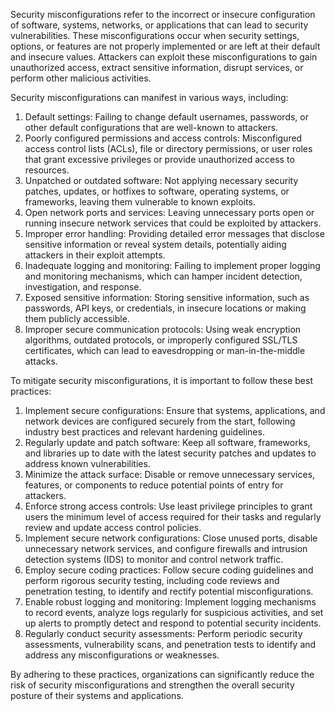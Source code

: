 Security misconfigurations refer to the incorrect or insecure configuration of software, systems, networks, or applications that can lead to security vulnerabilities. These misconfigurations occur when security settings, options, or features are not properly implemented or are left at their default and insecure values. Attackers can exploit these misconfigurations to gain unauthorized access, extract sensitive information, disrupt services, or perform other malicious activities.

Security misconfigurations can manifest in various ways, including:

1.  Default settings: Failing to change default usernames, passwords, or other default configurations that are well-known to attackers.
2.  Poorly configured permissions and access controls: Misconfigured access control lists (ACLs), file or directory permissions, or user roles that grant excessive privileges or provide unauthorized access to resources.
3.  Unpatched or outdated software: Not applying necessary security patches, updates, or hotfixes to software, operating systems, or frameworks, leaving them vulnerable to known exploits.
4.  Open network ports and services: Leaving unnecessary ports open or running insecure network services that could be exploited by attackers.
5.  Improper error handling: Providing detailed error messages that disclose sensitive information or reveal system details, potentially aiding attackers in their exploit attempts.
6.  Inadequate logging and monitoring: Failing to implement proper logging and monitoring mechanisms, which can hamper incident detection, investigation, and response.
7.  Exposed sensitive information: Storing sensitive information, such as passwords, API keys, or credentials, in insecure locations or making them publicly accessible.
8.  Improper secure communication protocols: Using weak encryption algorithms, outdated protocols, or improperly configured SSL/TLS certificates, which can lead to eavesdropping or man-in-the-middle attacks.

To mitigate security misconfigurations, it is important to follow these best practices:

1.  Implement secure configurations: Ensure that systems, applications, and network devices are configured securely from the start, following industry best practices and relevant hardening guidelines.
2.  Regularly update and patch software: Keep all software, frameworks, and libraries up to date with the latest security patches and updates to address known vulnerabilities.
3.  Minimize the attack surface: Disable or remove unnecessary services, features, or components to reduce potential points of entry for attackers.
4.  Enforce strong access controls: Use least privilege principles to grant users the minimum level of access required for their tasks and regularly review and update access control policies.
5.  Implement secure network configurations: Close unused ports, disable unnecessary network services, and configure firewalls and intrusion detection systems (IDS) to monitor and control network traffic.
6.  Employ secure coding practices: Follow secure coding guidelines and perform rigorous security testing, including code reviews and penetration testing, to identify and rectify potential misconfigurations.
7.  Enable robust logging and monitoring: Implement logging mechanisms to record events, analyze logs regularly for suspicious activities, and set up alerts to promptly detect and respond to potential security incidents.
8.  Regularly conduct security assessments: Perform periodic security assessments, vulnerability scans, and penetration tests to identify and address any misconfigurations or weaknesses.

By adhering to these practices, organizations can significantly reduce the risk of security misconfigurations and strengthen the overall security posture of their systems and applications.
